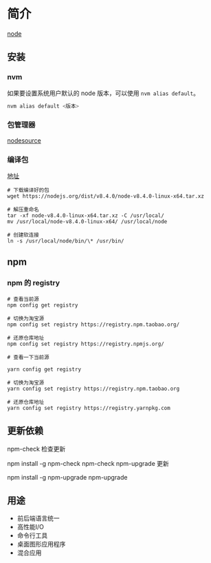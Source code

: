 # 简介

[node](https://nodejs.org/)

## 安装

### nvm

如果要设置系统用户默认的 node 版本，可以使用 `nvm alias default`。

```bash
nvm alias default <版本>
```

### 包管理器

[nodesource](https://github.com/nodesource/distributions)

### 编译包

[地址](https://nodejs.org/dist/)

```shell
# 下载编译好的包
wget https://nodejs.org/dist/v8.4.0/node-v8.4.0-linux-x64.tar.xz

# 解压重命名
tar -xf node-v8.4.0-linux-x64.tar.xz -C /usr/local/
mv /usr/local/node-v8.4.0-linux-x64/ /usr/local/node

# 创建软连接
ln -s /usr/local/node/bin/\* /usr/bin/
```

## npm

### npm 的 registry

```shell
# 查看当前源
npm config get registry

# 切换为淘宝源
npm config set registry https://registry.npm.taobao.org/

# 还原仓库地址
npm config set registry https://registry.npmjs.org/

# 查看一下当前源

yarn config get registry

# 切换为淘宝源
yarn config set registry https://registry.npm.taobao.org

# 还原仓库地址
yarn config set registry https://registry.yarnpkg.com
```

## 更新依赖

npm-check 检查更新

npm install -g npm-check
npm-check
npm-upgrade 更新

npm install -g npm-upgrade
npm-upgrade

## 用途

- 前后端语言统一
- 高性能I/O
- 命令行工具
- 桌面图形应用程序
- 混合应用
